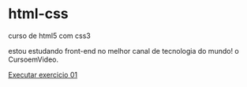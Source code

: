 # html-css
 curso de html5 com css3

estou estudando front-end no melhor canal de tecnologia do mundo! o CursoemVideo.

<a href="https://alantchunay.github.io/html-css/exercicios/ex001/index.html">Executar exercicio 01</a>
